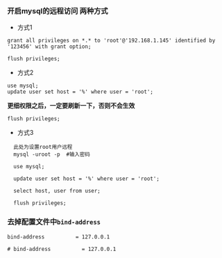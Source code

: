 ### 开启mysql的远程访问 两种方式
* 方式1
```
grant all privileges on *.* to 'root'@'192.168.1.145' identified by '123456' with grant option;
```
```
flush privileges;
```
* 方式2
```
use mysql;
update user set host = '%' where user = 'root';
```
 **更细权限之后，一定要刷新一下，否则不会生效**
```
flush privileges;
```

* 方式3
```
  此处为设置root用户远程
  mysql -uroot -p  #输入密码

  use mysql;

  update user set host = '%' where user = 'root';

  select host, user from user;

  flush privileges;
```

### 去掉配置文件中`bind-address`
```
bind-address          = 127.0.0.1
```
```
# bind-address          = 127.0.0.1
```
